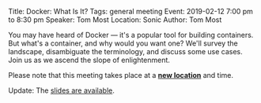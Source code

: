 Title: Docker: What Is It?
Tags: general meeting
Event: 2019-02-12 7:00 pm to 8:30 pm
Speaker: Tom Most
Location: Sonic
Author: Tom Most

You may have heard of Docker — it's a popular tool for building containers.
But what's a container, and why would you want one? We'll survey the
landscape, disambiguate the terminology, and discuss some use cases. Join
us as we ascend the slope of enlightenment.

Please note that this meeting takes place at a **[new location](/locations)** and time.

Update: The [slides are available](https://freecog.net/2019/docker-what-is-it/).
